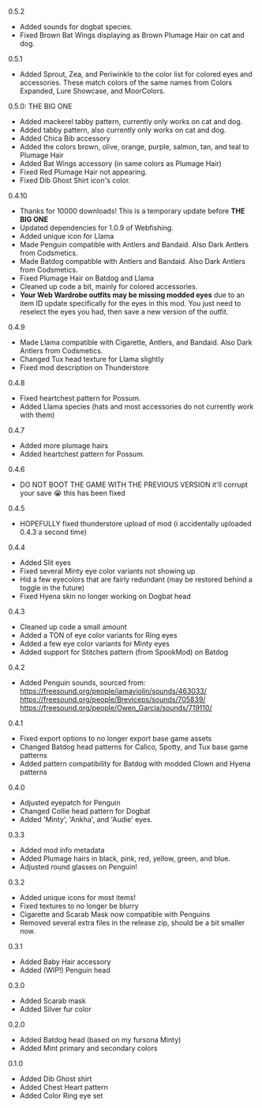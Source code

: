 0.5.2
- Added sounds for dogbat species.
- Fixed Brown Bat Wings displaying as Brown Plumage Hair on cat and dog.

0.5.1
- Added Sprout, Zea, and Periwinkle to the color list for colored eyes and accessories. These match colors of the same names from Colors Expanded, Lure Showcase, and MoorColors.

0.5.0: THE BIG ONE
- Added mackerel tabby pattern, currently only works on cat and dog.
- Added tabby pattern, also currently only works on cat and dog.
- Added Chica Bib accessory
- Added the colors brown, olive, orange, purple, salmon, tan, and teal to Plumage Hair
- Added Bat Wings accessory (in same colors as Plumage Hair)
- Fixed Red Plumage Hair not appearing.
- Fixed Dib Ghost Shirt icon's color.

0.4.10
- Thanks for 10000 downloads! This is a temporary update before **THE BIG ONE**
- Updated dependencies for 1.0.9 of Webfishing.
- Added unique icon for Llama
- Made Penguin compatible with Antlers and Bandaid. Also Dark Antlers from Codsmetics.
- Made Batdog compatible with Antlers and Bandaid. Also Dark Antlers from Codsmetics.
- Fixed Plumage Hair on Batdog and Llama
- Cleaned up code a bit, mainly for colored accessories. 
- **Your Web Wardrobe outfits may be missing modded eyes** due to an item ID update specifically for the eyes in this mod. You just need to reselect the eyes you had, then save a new version of the outfit.

0.4.9
- Made Llama compatible with Cigarette, Antlers, and Bandaid. Also Dark Antlers from Codsmetics.
- Changed Tux head texture for Llama slightly
- Fixed mod description on Thunderstore

0.4.8
- Fixed heartchest pattern for Possum.
- Added Llama species (hats and most accessories do not currently work with them)

0.4.7
- Added more plumage hairs
- Added heartchest pattern for Possum.

0.4.6
- DO NOT BOOT THE GAME WITH THE PREVIOUS VERSION it'll corrupt your save :sob: this has been fixed

0.4.5
- HOPEFULLY fixed thunderstore upload of mod (i accidentally uploaded 0.4.3 a second time)

0.4.4
- Added Slit eyes
- Fixed several Minty eye color variants not showing up
- Hid a few eyecolors that are fairly redundant (may be restored behind a toggle in the future)
- Fixed Hyena skin no longer working on Dogbat head

0.4.3
- Cleaned up code a small amount
- Added a TON of eye color variants for Ring eyes
- Added a few eye color variants for Minty eyes
- Added support for Stitches pattern (from SpookMod) on Batdog

0.4.2
- Added Penguin sounds, sourced from:
https://freesound.org/people/iamaviolin/sounds/463033/
https://freesound.org/people/Breviceps/sounds/705839/
https://freesound.org/people/Owen_Garcia/sounds/719110/

0.4.1
- Fixed export options to no longer export base game assets
- Changed Batdog head patterns for Calico, Spotty, and Tux base game patterns
- Added pattern compatibility for Batdog with modded Clown and Hyena patterns

0.4.0
- Adjusted eyepatch for Penguin
- Changed Collie head pattern for Dogbat
- Added 'Minty', 'Ankha', and 'Audie' eyes.

0.3.3
- Added mod info metadata
- Added Plumage hairs in black, pink, red, yellow, green, and blue.
- Adjusted round glasses on Penguin!

0.3.2
- Added unique icons for most items!
- Fixed textures to no longer be blurry
- Cigarette and Scarab Mask now compatible with Penguins
- Removed several extra files in the release zip, should be a bit smaller now.

0.3.1
- Added Baby Hair accessory
- Added (WIP!) Penguin head

0.3.0
- Added Scarab mask
- Added Silver fur color

0.2.0
- Added Batdog head (based on my fursona Minty)
- Added Mint primary and secondary colors

0.1.0
- Added Dib Ghost shirt
- Added Chest Heart pattern
- Added Color Ring eye set